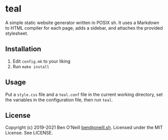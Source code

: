 # teal

A simple static website generator written in POSIX sh. It uses a Markdown
to HTML compiler for each page, adds a sidebar, and attaches the provided
stylesheet.

## Installation

1. Edit `config.mk` to your liking
1. Run `make install`

## Usage

Put a `style.css` file and a `teal.conf` file in the current working directory,
set the variables in the configuration file, then run `teal`.

## License

Copyright (c) 2019-2021 Ben O'Neill <ben@oneill.sh>. Licensed under the
MIT License. See LICENSE.
